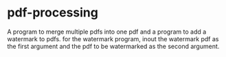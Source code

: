 # pdf-processing
A program to merge multiple pdfs into one pdf and a program to add a watermark to pdfs.
for the watermark program, inout the watermark pdf as the first argument and the pdf to be watermarked as the second argument.
